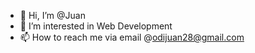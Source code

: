 - 👋 Hi, I’m @Juan
- 👀 I’m interested in Web Development
- 📫 How to reach me via email @odijuan28@gmail.com

<!---
Juaaaananana/Juaaaananana is a ✨ special ✨ repository because its `README.md` (this file) appears on your GitHub profile.
You can click the Preview link to take a look at your changes.
--->

